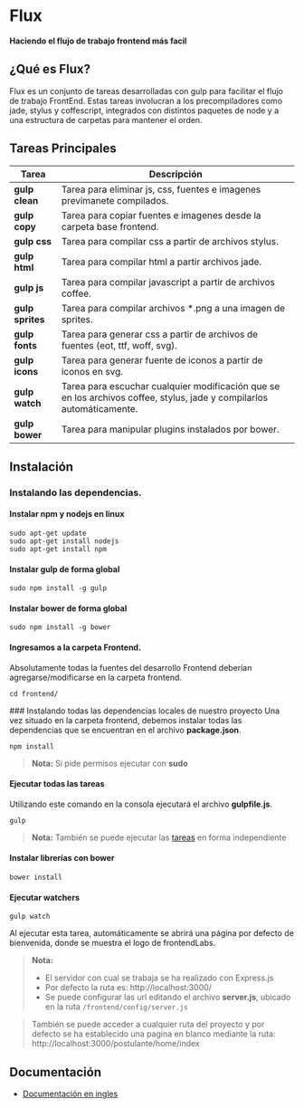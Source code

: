 # Flux
**Haciendo el flujo de trabajo frontend más facil**


## ¿Qué es Flux?

Flux es un conjunto de tareas desarrolladas con gulp para facilitar el flujo de trabajo FrontEnd. Estas tareas involucran a los precompiladores como jade, stylus y coffescript, integrados con distintos paquetes de node y  a una estructura de carpetas para mantener el orden.

## Tareas Principales

<a name="todas_las_tareas"></a>Tarea | Descripción
---------------- | ---
**gulp clean**   | Tarea para eliminar js, css, fuentes e imagenes previmanete compilados.
**gulp copy**    | Tarea para copiar fuentes e imagenes desde la carpeta base frontend.
**gulp css**     | Tarea para compilar css a partir de archivos stylus.
**gulp html**    | Tarea para compilar html a partir archivos jade.
**gulp js**      | Tarea para compilar javascript a partir de archivos coffee.
**gulp sprites** | Tarea para compilar archivos *.png a una imagen de sprites.
**gulp fonts**   | Tarea para generar css a partir de archivos de fuentes (eot, ttf, woff, svg).
**gulp icons**   | Tarea para generar fuente de iconos a partir de iconos en svg.
**gulp watch**   | Tarea para escuchar cualquier modificación que se en los archivos coffee, stylus, jade y compilarlos automáticamente.
**gulp bower**   | Tarea para manipular plugins instalados por bower.

## Instalación

### <i class="icon-hdd"></i> Instalando las dependencias.

#### <i class="icon-cog"></i> Instalar npm y nodejs en linux
```
sudo apt-get update
sudo apt-get install nodejs
sudo apt-get install npm
```

#### <i class="icon-cog"></i> Instalar gulp de forma global
```
sudo npm install -g gulp
```

#### <i class="icon-cog"></i>  Instalar bower de forma global
```
sudo npm install -g bower
```

#### <i class="icon-folder-open"></i> Ingresamos a la carpeta Frontend.

Absolutamente todas la fuentes del desarrollo Frontend deberían agregarse/modificarse en la carpeta frontend.

```
cd frontend/
```

###<i class="icon-hdd"></i> Instalando todas las dependencias locales de nuestro proyecto
Una vez situado en la carpeta frontend, debemos instalar todas las dependencias que se encuentran en el archivo <i class="icon-file"></i> **package.json**. 
```
npm install
```
> **Nota:**
> Si pide permisos ejecutar con **sudo**

#### <i class="icon-cog"></i> Ejecutar todas las tareas
Utilizando este comando en la consola ejecutará el archivo <i class="icon-file"></i> **gulpfile.js**. 
```
gulp
```
> **Nota:**
> También se puede ejecutar las [tareas](#todas_las_tareas) en forma independiente

#### <i class="icon-cog"></i> Instalar librerías con bower
```
bower install
```
#### <i class="icon-cog"></i> Ejecutar watchers
```
gulp watch
```
Al ejecutar esta tarea, automáticamente se abrirá una página por defecto de bienvenida, donde se muestra el logo de frontendLabs.
> **Nota:**
> - El servidor con cual se trabaja se ha realizado con Express.js
> - Por defecto la ruta es: http://localhost:3000/
> - Se puede configurar las url editando el archivo <i class="icon-file"></i> **server.js**, ubicado en la ruta `/frontend/config/server.js`

> También se puede acceder a cualquier ruta del proyecto y por defecto se ha establecido una pagina en blanco mediante la ruta: 
> http://localhost:3000/postulante/home/index

## Documentación

- [Documentación en ingles](README.md)



